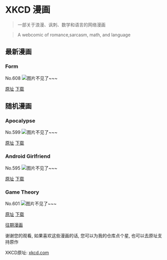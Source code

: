 # XKCD 漫画


> 一部关于浪漫、讽刺、数学和语言的网络漫画

> A webcomic of romance,sarcasm, math, and language


## 最新漫画
### Form
No.608
![图片不见了~~~](https://imgs.xkcd.com/comics/form.png)

[原址](https://xkcd.com//608) [下载](https://imgs.xkcd.com/comics/form.png)



## 随机漫画
### Apocalypse
No.599
![图片不见了~~~](https://imgs.xkcd.com/comics/apocalypse.png)

[原址](https://xkcd.com//599) [下载](https://imgs.xkcd.com/comics/apocalypse.png)



### Android Girlfriend
No.595
![图片不见了~~~](https://imgs.xkcd.com/comics/android_girlfriend.png)

[原址](https://xkcd.com//595) [下载](https://imgs.xkcd.com/comics/android_girlfriend.png)



### Game Theory
No.601
![图片不见了~~~](https://imgs.xkcd.com/comics/game_theory.png)

[原址](https://xkcd.com//601) [下载](https://imgs.xkcd.com/comics/game_theory.png)



[往期漫画](image/)

谢谢您的观看, 如果喜欢这些漫画的话, 
您可以为我的仓库点个星, 也可以去原址支持原作

XKCD原址: [xkcd.com](https://xkcd.com)

